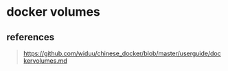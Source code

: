 # docker volumes

## references

> https://github.com/widuu/chinese_docker/blob/master/userguide/dockervolumes.md

## 